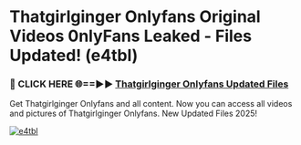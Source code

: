 # Thatgirlginger Onlyfans Original Videos 0nlyFans Leaked - Files Updated! (e4tbl)

<h3>🔴 CLICK HERE 🌐==►► <a href="https://tinyurl.com/ehrbuxhb" rel="nofollow">Thatgirlginger Onlyfans Updated Files</a></h3>

Get Thatgirlginger Onlyfans and all content. Now you can access all videos and pictures of Thatgirlginger Onlyfans. New Updated Files 2025!

[![e4tbl](https://i.imgur.com/lVYEuWS.gif)](https://tinyurl.com/ehrbuxhb)

